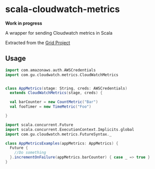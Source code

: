 # scala-cloudwatch-metrics

**Work in progress**

A wrapper for sending Cloudwatch metrics in Scala

Extracted from the [Grid Project](https://github.com/guardian/grid)

## Usage

```scala
import com.amazonaws.auth.AWSCredentials
import com.gu.cloudwatch.metrics.CloudWatchMetrics


class AppMetrics(stage: String, creds: AWSCredentials)  
  extends CloudWatchMetrics(stage, creds) {

  val barCounter = new CountMetric("Bar")
  val fooTimer = new TimeMetric("Foo") 

} 

import scala.concurrent.Future
import scala.concurrent.ExecutionContext.Implicits.global
import com.gu.cloudwatch.metrics.FutureSyntax._

class AppMetricsExamples(appMetrics: AppMetrics) {
  Future {
    //Do something
  }.incrementOnFailure(appMetrics.barCounter) { case _ => true }
}
```
